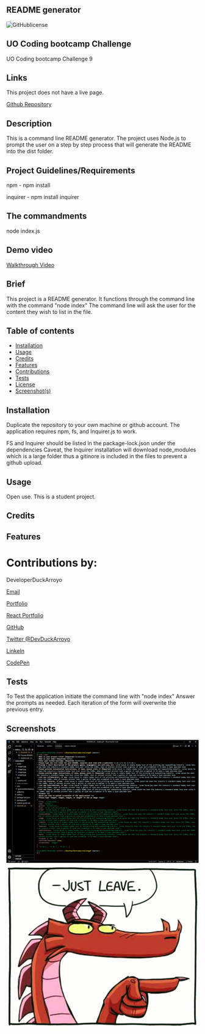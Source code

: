 ## README generator  

![GitHublicense](https://img.shields.io/npm/l/express?style=for-the-badge)

## UO Coding bootcamp Challenge

UO Coding bootcamp Challenge 9


## Links

This project does not have a live page.

[Github Repository](https://github.com/DuckArroyo/readmeGenerator)

## Description

This is a command line README generator. The project uses Node.js to prompt the user on a step by step process that will generate the README into the dist folder.

## Project Guidelines/Requirements

npm - npm install

inquirer - npm install inquirer

## The commandments

node index.js

## Demo video

[Walkthrough Video](https://watch.screencastify.com/v/OpmpcMLFOS9A7nBdPxMO)

## Brief

This project is a README generator. It functions through the command line with the command "node index"
The command line will ask the user for the content they wish to list in the file.

## Table of contents

- [Installation](#installation)
- [Usage](#usage)
- [Credits](#credits)
- [Features](#features)
- [Contributions](#contributions)
- [Tests](#tests)
- [License](#license)
- [Screenshot(s)](#screenshot)

## Installation

Duplicate the repository to your own machine or github account.
The application requires npm, fs, and Inquirer.js to work.

FS and Inquirer should be listed in the package-lock.json under the dependencies
Caveat, the Inquirer installation will download node_modules which is a large folder thus a gitinore is included in the files to prevent a github upload.

## Usage

Open use. This is a student project.

## Credits

## Features

# Contributions by:

DeveloperDuckArroyo

[Email](mailto:DeveloperDuckArroyo@gmail.com)

[Portfolio](https://github.com/DuckArroyo/portfolio)

[React Portfolio](http://DuckArroyo.github.io/reactPortfolio)

[GitHub](https://github.com/DuckArroyo)

[Twitter @DevDuckArroyo](https://twitter.com/DevDuckArroyo)

[LinkeIn](https://www.linkedin.com/in/duckarroyo)

[CodePen](https://codepen.io/DeveloperDuckArroyo)

## Tests

To Test the application initiate the command line with "node index"
Answer the prompts as needed.
Each iteration of the form will overwrite the previous entry.

## Screenshots

<img src="./assets/Screenshot.jpg">

<img src="./assets/image4.jpg">
